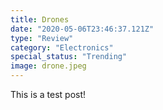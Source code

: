 ```yaml
---
title: Drones
date: "2020-05-06T23:46:37.121Z"
type: "Review"
category: "Electronics"
special_status: "Trending"
image: drone.jpeg
---
```


This is a test post!
